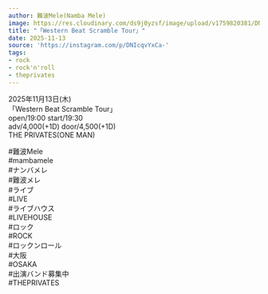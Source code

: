 ```yaml
---
author: 難波Mele(Namba Mele)
image: https://res.cloudinary.com/ds9j0yzsf/image/upload/v1759820381/DNIcqvYxCa-.jpg
title: "「Western Beat Scramble Tour」"
date: 2025-11-13
source: 'https://instagram.com/p/DNIcqvYxCa-'
tags:
- rock
- rock'n'roll
- theprivates
---
```

2025年11月13日(木)<br>
「Western Beat Scramble Tour」<br>
open/19:00 start/19:30<br>
adv/4,000(+1D) door/4,500(+1D)<br>
THE PRIVATES(ONE MAN)

#難波Mele<br>
#mambamele<br>
#ナンバメレ<br>
#難波メレ<br>
#ライブ<br>
#LIVE<br>
#ライブハウス<br>
#LIVEHOUSE<br>
#ロック<br>
#ROCK<br>
#ロックンロール<br>
#大阪<br>
#OSAKA<br>
#出演バンド募集中<br>
#THEPRIVATES